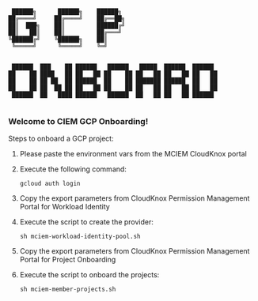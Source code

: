 ```


 ██████╗      ██████╗    ██████╗ 
██╔════╝     ██╔════╝    ██╔══██╗
██║  ███╗    ██║         ██████╔╝
██║   ██║    ██║         ██╔═══╝ 
╚██████╔╝    ╚██████╗    ██║     
 ╚═════╝      ╚═════╝    ╚═╝     
                                

 ██████  ███    ██ ██████   ██████   █████  ██████  ██████  
██    ██ ████   ██ ██   ██ ██    ██ ██   ██ ██   ██ ██   ██ 
██    ██ ██ ██  ██ ██████  ██    ██ ███████ ██████  ██   ██ 
██    ██ ██  ██ ██ ██   ██ ██    ██ ██   ██ ██   ██ ██   ██ 
 ██████  ██   ████ ██████   ██████  ██   ██ ██   ██ ██████  


```                                                                                         

### Welcome to CIEM GCP Onboarding!

Steps to onboard a GCP project:
  1. Please paste the environment vars from the MCIEM CloudKnox portal
  
  1. Execute the following command:
     ``` 
     gcloud auth login 
     ```
  
  1. Copy the export parameters from CloudKnox Permission Management Portal for Workload Identity

  
  1. Execute the script to create the provider:
     ``` 
     sh mciem-workload-identity-pool.sh 
     ```
  
  1. Copy the export parameters from CloudKnox Permission Management Portal for Project Onboarding
  
  
  1. Execute the script to onboard the projects:
     ``` 
     sh mciem-member-projects.sh 
     ```
